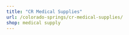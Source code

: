 ```yaml
---
title: "CR Medical Supplies"
url: /colorado-springs/cr-medical-supplies/
shop: medical supply
---
```

